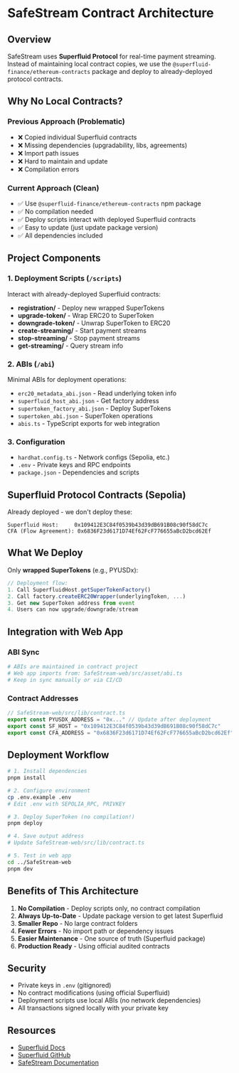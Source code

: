 # SafeStream Contract Architecture

## Overview

SafeStream uses **Superfluid Protocol** for real-time payment streaming. Instead of maintaining local contract copies, we use the `@superfluid-finance/ethereum-contracts` package and deploy to already-deployed protocol contracts.

## Why No Local Contracts?

### Previous Approach (Problematic)
- ❌ Copied individual Superfluid contracts
- ❌ Missing dependencies (upgradability, libs, agreements)
- ❌ Import path issues
- ❌ Hard to maintain and update
- ❌ Compilation errors

### Current Approach (Clean)
- ✅ Use `@superfluid-finance/ethereum-contracts` npm package
- ✅ No compilation needed
- ✅ Deploy scripts interact with deployed Superfluid contracts
- ✅ Easy to update (just update package version)
- ✅ All dependencies included

## Project Components

### 1. Deployment Scripts (`/scripts`)
Interact with already-deployed Superfluid contracts:
- **registration/** - Deploy new wrapped SuperTokens
- **upgrade-token/** - Wrap ERC20 to SuperToken
- **downgrade-token/** - Unwrap SuperToken to ERC20
- **create-streaming/** - Start payment streams
- **stop-streaming/** - Stop payment streams
- **get-streaming/** - Query stream info

### 2. ABIs (`/abi`)
Minimal ABIs for deployment operations:
- `erc20_metadata_abi.json` - Read underlying token info
- `superfluid_host_abi.json` - Get factory address
- `supertoken_factory_abi.json` - Deploy SuperTokens
- `supertoken_abi.json` - SuperToken operations
- `abis.ts` - TypeScript exports for web integration

### 3. Configuration
- `hardhat.config.ts` - Network configs (Sepolia, etc.)
- `.env` - Private keys and RPC endpoints
- `package.json` - Dependencies and scripts

## Superfluid Protocol Contracts (Sepolia)

Already deployed - we don't deploy these:

```
Superfluid Host:     0x109412E3C84f0539b43d39dB691B08c90f58dC7c
CFA (Flow Agreement): 0x6836F23d6171D74Ef62FcF776655aBcD2bcd62Ef
```

## What We Deploy

Only **wrapped SuperTokens** (e.g., PYUSDx):

```typescript
// Deployment flow:
1. Call SuperfluidHost.getSuperTokenFactory()
2. Call factory.createERC20Wrapper(underlyingToken, ...)
3. Get new SuperToken address from event
4. Users can now upgrade/downgrade/stream
```

## Integration with Web App

### ABI Sync
```bash
# ABIs are maintained in contract project
# Web app imports from: SafeStream-web/src/asset/abi.ts
# Keep in sync manually or via CI/CD
```

### Contract Addresses
```typescript
// SafeStream-web/src/lib/contract.ts
export const PYUSDX_ADDRESS = "0x..." // Update after deployment
export const SF_HOST = "0x109412E3C84f0539b43d39dB691B08c90f58dC7c"
export const CFA_ADDRESS = "0x6836F23d6171D74Ef62FcF776655aBcD2bcd62Ef"
```

## Deployment Workflow

```bash
# 1. Install dependencies
pnpm install

# 2. Configure environment
cp .env.example .env
# Edit .env with SEPOLIA_RPC, PRIVKEY

# 3. Deploy SuperToken (no compilation!)
pnpm deploy

# 4. Save output address
# Update SafeStream-web/src/lib/contract.ts

# 5. Test in web app
cd ../SafeStream-web
pnpm dev
```

## Benefits of This Architecture

1. **No Compilation** - Deploy scripts only, no contract compilation
2. **Always Up-to-Date** - Update package version to get latest Superfluid
3. **Smaller Repo** - No large contract folders
4. **Fewer Errors** - No import path or dependency issues
5. **Easier Maintenance** - One source of truth (Superfluid package)
6. **Production Ready** - Using official audited contracts

## Security

- Private keys in `.env` (gitignored)
- No contract modifications (using official Superfluid)
- Deployment scripts use local ABIs (no network dependencies)
- All transactions signed locally with your private key

## Resources

- [Superfluid Docs](https://docs.superfluid.finance/)
- [Superfluid GitHub](https://github.com/superfluid-finance/protocol-monorepo)
- [SafeStream Documentation](../docs/)
